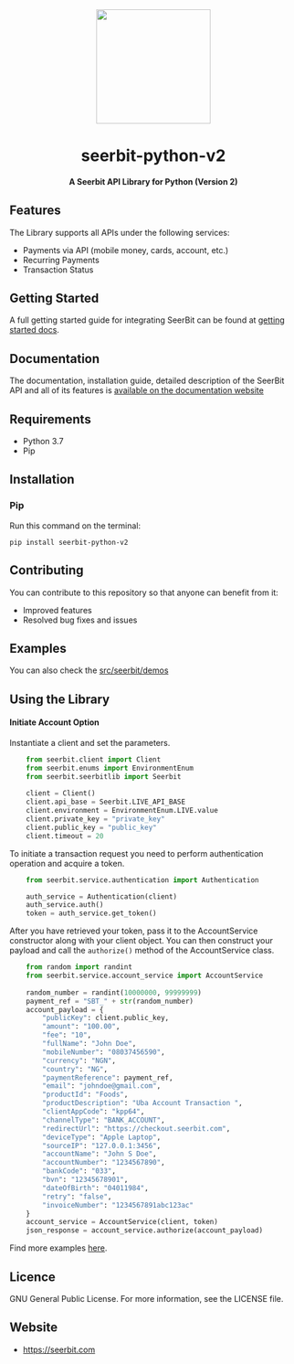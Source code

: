 
<div align="center">
 <img width="200" valign="top" src="https://res.cloudinary.com/dy2dagugp/image/upload/v1571249658/seerbit-logo_mdinom.png">
</div>


<h1 align="center">
  seerbit-python-v2
</h1>

<h4 align="center">
  A Seerbit API Library for Python (Version 2)
</h4>

## Features

The Library supports all APIs under the following services:
* Payments via API (mobile money, cards, account, etc.)
* Recurring Payments
* Transaction Status

## Getting Started

A full getting started guide for integrating SeerBit can be found at [getting started docs](https://doc.seerbit.com).

## Documentation

The documentation, installation guide, detailed description of the SeerBit API and all of its features is [available on the documentation website](https://doc.seerbit.com/api/library)


## Requirements

* Python 3.7 
* Pip


## Installation

### Pip

Run this command on the terminal:

```code
pip install seerbit-python-v2
```

## Contributing

You can contribute to this repository so that anyone can benefit from it:

* Improved features
* Resolved bug fixes and issues

## Examples  

You can also check the [src/seerbit/demos](https://github.com/seerbit/)
## Using the Library

<strong><h4>Initiate Account Option</h4></strong>
Instantiate a client and set the parameters. 

```python
    from seerbit.client import Client
    from seerbit.enums import EnvironmentEnum
    from seerbit.seerbitlib import Seerbit
    
    client = Client()
    client.api_base = Seerbit.LIVE_API_BASE
    client.environment = EnvironmentEnum.LIVE.value
    client.private_key = "private_key"
    client.public_key = "public_key"
    client.timeout = 20
```

To initiate a transaction request you need to perform authentication operation and acquire a token. 

```python
    from seerbit.service.authentication import Authentication

    auth_service = Authentication(client)
    auth_service.auth()
    token = auth_service.get_token()
```

After you have retrieved your token, pass it to the AccountService constructor along with your client object. You can then construct your payload and call the <code>authorize()</code> method of the AccountService class.
```python
    from random import randint
    from seerbit.service.account_service import AccountService
    
    random_number = randint(10000000, 99999999)
    payment_ref = "SBT_" + str(random_number)
    account_payload = {
        "publicKey": client.public_key,
        "amount": "100.00",
        "fee": "10",
        "fullName": "John Doe",
        "mobileNumber": "08037456590",
        "currency": "NGN",
        "country": "NG",
        "paymentReference": payment_ref,
        "email": "johndoe@gmail.com",
        "productId": "Foods",
        "productDescription": "Uba Account Transaction ",
        "clientAppCode": "kpp64",
        "channelType": "BANK_ACCOUNT",
        "redirectUrl": "https://checkout.seerbit.com",
        "deviceType": "Apple Laptop",
        "sourceIP": "127.0.0.1:3456",
        "accountName": "John S Doe",
        "accountNumber": "1234567890",
        "bankCode": "033",
        "bvn": "12345678901",
        "dateOfBirth": "04011984",
        "retry": "false",
        "invoiceNumber": "1234567891abc123ac"
    }
    account_service = AccountService(client, token)
    json_response = account_service.authorize(account_payload)
``` 

Find more examples [here](https://github.com/seerbit/).

## Licence
GNU General Public License. For more information, see the LICENSE file.

## Website
* https://seerbit.com
